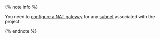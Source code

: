 {% note info %}

You need to [configure a NAT gateway](../../vpc/operations/create-nat-gateway.md) for any [subnet](../../vpc/concepts/network.md#subnet) associated with the project.

{% endnote %}